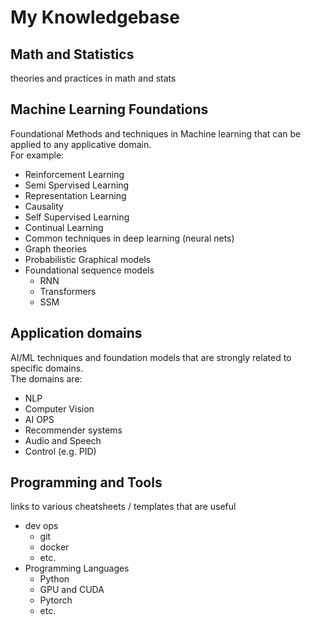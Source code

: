 # My Knowledgebase

## Math and Statistics 
theories and practices in math and stats

## Machine Learning Foundations
Foundational Methods and techniques in Machine learning that can be applied to any applicative domain.  
For example:
- Reinforcement Learning
- Semi Spervised Learning
- Representation Learning
- Causality
- Self Supervised Learning
- Continual Learning
- Common techniques in deep learning (neural nets)
- Graph theories
- Probabilistic Graphical models
- Foundational sequence models
    - RNN
    - Transformers
    - SSM

## Application domains
AI/ML techniques and foundation models that are strongly related to specific domains.  
The domains are:
- NLP
- Computer Vision
- AI OPS
- Recommender systems
- Audio and Speech
- Control (e.g. PID)


## Programming and Tools
links to various cheatsheets / templates that are useful
- dev ops
    - git
    - docker
    - etc.
- Programming Languages
    - Python
    - GPU and CUDA
    - Pytorch
    - etc.




